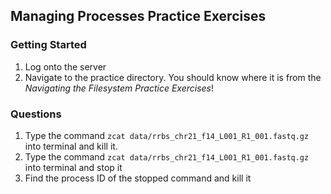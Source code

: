 ## Managing Processes Practice Exercises

### Getting Started

1. Log onto the server
2. Navigate to the practice directory. You should know where it is from the *Navigating the Filesystem Practice Exercises*!

### Questions

1. Type the command `zcat data/rrbs_chr21_f14_L001_R1_001.fastq.gz` into terminal and kill it.
2. Type the command `zcat data/rrbs_chr21_f14_L001_R1_001.fastq.gz` into terminal and stop it
3. Find the process ID of the stopped command and kill it